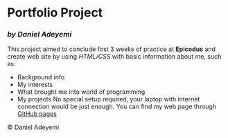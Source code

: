 # Portfolio Project

### *by Daniel Adeyemi*
This project aimed to conclude first 3 weeks of practice at **Epicodus** and create web site by using *HTML/CSS* with basic information about me, such as:
* Background info
* My interests
* What brought me into world of programming
* My projects No special setup required, your laptop with internet connection would be just enough.
You can find my web page through [GitHub pages](https://danieladeyemi.github.io/Portfolio/)

© Daniel Adeyemi